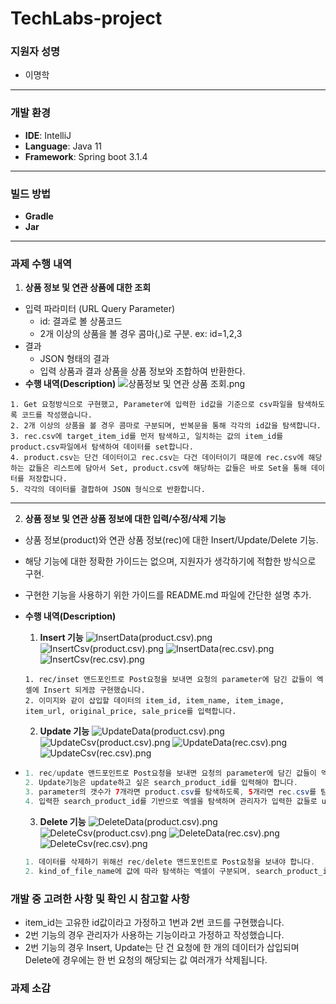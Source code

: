 # TechLabs-project

### 지원자 성명
* 이명학
----
### 개발 환경
* **IDE**: IntelliJ
* **Language**: Java 11
* **Framework**: Spring boot 3.1.4
----
### 빌드 방법
* **Gradle**
* **Jar**
----
### 과제 수행 내역
1. **상품 정보 및 연관 상품에 대한 조회**
- 입력 파라미터 (URL Query Parameter)
    - id: 결과로 볼 상품코드
    - 2개 이상의 상품을 볼 경우 콤마(,)로 구분. ex: id=1,2,3
- 결과
    - JSON 형태의 결과
    - 입력 상품과 결과 상품을 상품 정보와 조합하여 반환한다. 
- **수행 내역(Description)**
![상품정보 및 연관 상품 조회.png](TechLabs%2Fimg%2F%EC%83%81%ED%92%88%EC%A0%95%EB%B3%B4%20%EB%B0%8F%20%EC%97%B0%EA%B4%80%20%EC%83%81%ED%92%88%20%EC%A1%B0%ED%9A%8C.png)
```
1. Get 요청방식으로 구현했고, Parameter에 입력한 id값을 기준으로 csv파일을 탐색하도록 코드를 작성했습니다.
2. 2개 이상의 상품을 볼 경우 콤마로 구분되며, 반복문을 통해 각각의 id값을 탐색합니다.
3. rec.csv에 target_item_id를 먼저 탐색하고, 일치하는 값의 item_id를 product.csv파일에서 탐색하여 데이터를 set합니다.
4. product.csv는 단건 데이터이고 rec.csv는 다건 데이터이기 때문에 rec.csv에 해당하는 값들은 리스트에 담아서 Set, product.csv에 해당하는 값들은 바로 Set을 통해 데이터를 저장합니다.
5. 각각의 데이터를 결합하여 JSON 형식으로 반환합니다.
```
----------
2. **상품 정보 및 연관 상품 정보에 대한 입력/수정/삭제 기능**

- 상품 정보(product)와 연관 상품 정보(rec)에 대한 Insert/Update/Delete 기능.
- 해당 기능에 대한 정확한 가이드는 없으며, 지원자가 생각하기에 적합한 방식으로 구현.
- 구현한 기능을 사용하기 위한 가이드를 README.md 파일에 간단한 설명 추가.

- **수행 내역(Description)**
  1. **Insert 기능**
  ![InsertData(product.csv).png](TechLabs%2Fimg%2FInsertData%28product.csv%29.png)
  ![InsertCsv(product.csv).png](TechLabs%2Fimg%2FInsertCsv%28product.csv%29.png)
  ![InsertData(rec.csv).png](TechLabs%2Fimg%2FInsertData%28rec.csv%29.png)
  ![InsertCsv(rec.csv).png](TechLabs%2Fimg%2FInsertCsv%28rec.csv%29.png)
  ```
  1. rec/inset 앤드포인트로 Post요청을 보내면 요청의 parameter에 담긴 값들이 엑셀에 Insert 되게끔 구현했습니다.
  2. 이미지와 같이 삽입할 데이터의 item_id, item_name, item_image, item_url, original_price, sale_price를 입력합니다.
  ```
  2. **Update 기능**
  ![UpdateData(product.csv).png](TechLabs%2Fimg%2FUpdateData%28product.csv%29.png)
  ![UpdateCsv(product.csv).png](TechLabs%2Fimg%2FUpdateCsv%28product.csv%29.png)
  ![UpdateData(rec.csv).png](TechLabs%2Fimg%2FUpdateData%28rec.csv%29.png)
  ![UpdateCsv(rec.csv).png](TechLabs%2Fimg%2FUpdateCsv%28rec.csv%29.png)
- ```java
  1. rec/update 앤드포인트로 Post요청을 보내면 요청의 parameter에 담긴 값들이 엑셀에 Update 되게끔 구현했습니다.
  2. Update기능은 update하고 싶은 search_product_id를 입력해야 합니다.
  3. parameter의 갯수가 7개라면 product.csv를 탐색하도록, 5개라면 rec.csv를 탐색하도록 구현했습니다.
  4. 입력한 search_product_id를 기반으로 엑셀을 탐색하며 관리자가 입력한 값들로 update합니다.
  ```
  3. **Delete 기능**
  ![DeleteData(product.csv).png](TechLabs%2Fimg%2FDeleteData%28product.csv%29.png)
  ![DeleteCsv(product.csv).png](TechLabs%2Fimg%2FDeleteCsv%28product.csv%29.png)
  ![DeleteData(rec.csv).png](TechLabs%2Fimg%2FDeleteData%28rec.csv%29.png)
  ![DeleteCsv(rec.csv).png](TechLabs%2Fimg%2FDeleteCsv%28rec.csv%29.png)
  ```java
  1. 데이터를 삭제하기 위해선 rec/delete 앤드포인트로 Post요청을 보내야 합니다. 
  2. kind_of_file_name에 값에 따라 탐색하는 엑셀이 구분되며, search_product_id값을 탐색하여 일치하는 값의 데이터를 삭제합니다.
  ```
### 개발 중 고려한 사항 및 확인 시 참고할 사항
* item_id는 고유한 id값이라고 가정하고 1번과 2번 코드를 구현했습니다.
* 2번 기능의 경우 관리자가 사용하는 기능이라고 가정하고 작성했습니다.
* 2번 기능의 경우 Insert, Update는 단 건 요청에 한 개의 데이터가 삽입되며 Delete에 경우에는 한 번 요청의 해당되는 값 여러개가 삭제됩니다.

### 과제 소감

